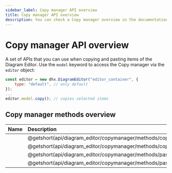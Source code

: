 ```yaml
---
sidebar_label: Copy manager API overview
title: Copy manager API overview 
description: You can check a Copy manager overview in the documentation of the DHTMLX JavaScript Diagram library. Browse developer guides and API reference, try out code examples and live demos, and download a free 30-day evaluation version of DHTMLX Diagram.
---
```


# Copy manager API overview

A set of APIs that you can use when copying and pasting items of the Diagram Editor. Use the `model` keyword to access the Copy manager via the `editor` object:

~~~jsx {5}
const editor = new dhx.DiagramEditor("editor_container", { 
    type: "default", // only default
});
...
editor.model.copy(); // copies selected items
~~~

## Copy manager methods overview

| Name                                                                     | Description                                                                 |
| :----------------------------------------------------------------- | :--------------------------------------------------------------------- |
| [](api/diagram_editor/copymanager/methods/copy_method.md)             | @getshort(api/diagram_editor/copymanager/methods/copy_method.md)       |
| [](api/diagram_editor/copymanager/methods/copystyles_method.md)    | @getshort(api/diagram_editor/copymanager/methods/copystyles_method.md) |
| [](api/diagram_editor/copymanager/methods/paste_method.md)         | @getshort(api/diagram_editor/copymanager/methods/paste_method.md)      |
| [](api/diagram_editor/copymanager/methods/pastestyles_method.md)   | @getshort(api/diagram_editor/copymanager/methods/pastestyles_method.md)|
